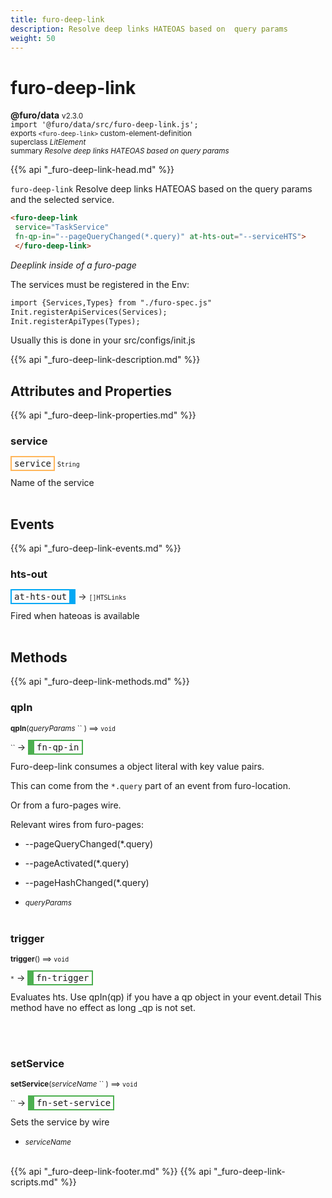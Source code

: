 ```yaml
---
title: furo-deep-link
description: Resolve deep links HATEOAS based on  query params
weight: 50
---
```


# furo-deep-link
**@furo/data** <small>v2.3.0</small>
<br>`import '@furo/data/src/furo-deep-link.js';`<small>
<br>exports `<furo-deep-link>` custom-element-definition
<br>superclass *LitElement*</small>
<br><small>summary *Resolve deep links HATEOAS based on  query params*</small>

{{% api "_furo-deep-link-head.md" %}}

`furo-deep-link`
Resolve deep links HATEOAS based on the query params and the selected service.

```html
<furo-deep-link
 service="TaskService"
 fn-qp-in="--pageQueryChanged(*.query)" at-hts-out="--serviceHTS">
 </furo-deep-link>
```
*Deeplink inside of a furo-page*


The services must be registered in the Env:

```html
import {Services,Types} from "./furo-spec.js"
Init.registerApiServices(Services);
Init.registerApiTypes(Types);
```


Usually this is done in your src/configs/init.js

{{% api "_furo-deep-link-description.md" %}}


## Attributes and Properties
{{% api "_furo-deep-link-properties.md" %}}







### **service**

<span  style="border-width:2px; border-style: solid;border-color:  rgb(255, 182, 91);font-family:monospace; padding:2px 4px;">service</span>
<small>`String` </small>

Name of the service
<br><br>


## Events
{{% api "_furo-deep-link-events.md" %}}

### **hts-out**
<span  style="border-width:2px 10px 2px 2px; border-style: solid;border-color:  rgb(2, 168, 244);font-family:monospace; padding:2px 4px;">at-hts-out</span>
→ <small>`[]HTSLinks`</small>

Fired when hateoas is available
<br><br>

## Methods
{{% api "_furo-deep-link-methods.md" %}}



### **qpIn**
<small>**qpIn**(*queryParams* `` ) ⟹ `void`</small>

<small>`` </small> →
<span  style="border-width:2px 2px 2px 10px; border-style: solid;border-color:  rgb(76, 175, 80);font-family:monospace; padding:2px 4px;">fn-qp-in</span>

Furo-deep-link consumes a object literal with key value pairs.

This can come from the `*.query` part of an event from furo-location.

Or from a furo-pages wire.

Relevant wires from furo-pages:
- --pageQueryChanged(*.query)
- --pageActivated(*.query)
- --pageHashChanged(*.query)

- <small>*queryParams* </small>
<br><br>

### **trigger**
<small>**trigger**() ⟹ `void`</small>

<small>`*`</small> →
<span  style="border-width:2px 2px 2px 10px; border-style: solid;border-color:  rgb(76, 175, 80);font-family:monospace; padding:2px 4px;">fn-trigger</span>

Evaluates hts. Use qpIn(qp) if you have a qp object in your event.detail
This method have no effect as long _qp is not set.

<br><br>

### **setService**
<small>**setService**(*serviceName* `` ) ⟹ `void`</small>

<small>`` </small> →
<span  style="border-width:2px 2px 2px 10px; border-style: solid;border-color:  rgb(76, 175, 80);font-family:monospace; padding:2px 4px;">fn-set-service</span>

Sets the service by wire

- <small>*serviceName* </small>
<br><br>







{{% api "_furo-deep-link-footer.md" %}}
{{% api "_furo-deep-link-scripts.md" %}}
